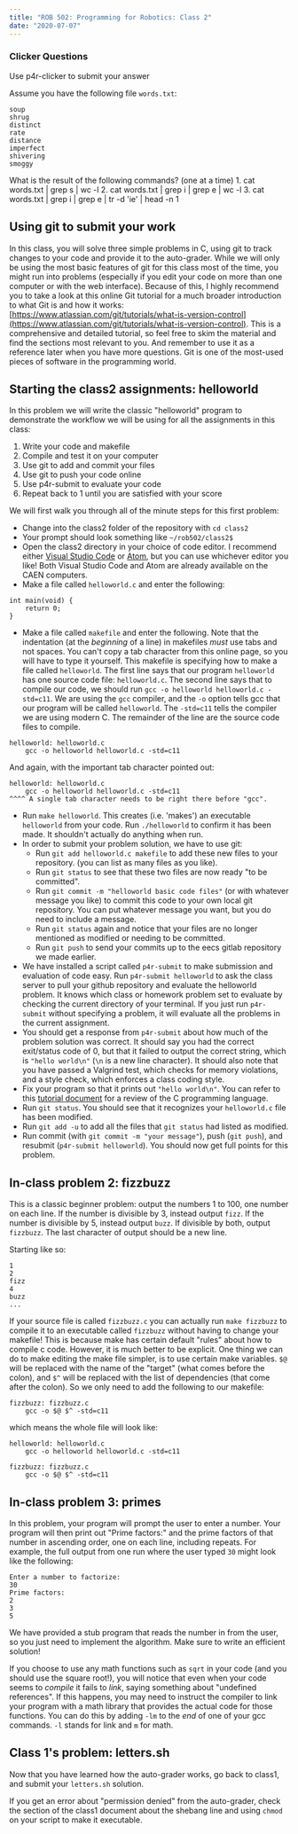 ```yaml
---
title: "ROB 502: Programming for Robotics: Class 2"
date: "2020-07-07"
---
```


### Clicker Questions

Use p4r-clicker to submit your answer

Assume you have the following file `words.txt`:

```
soup
shrug
distinct
rate
distance
imperfect
shivering
smoggy
```

What is the result of the following commands? (one at a time) 1. cat words.txt | grep s | wc -l 2. cat words.txt | grep i | grep e | wc -l 3. cat words.txt | grep i | grep e | tr -d 'ie' | head -n 1

## Using git to submit your work

In this class, you will solve three simple problems in C, using git to track changes to your code and provide it to the auto-grader. While we will only be using the most basic features of git for this class most of the time, you might run into problems (especially if you edit your code on more than one computer or with the web interface). Because of this, I highly recommend you to take a look at this online Git tutorial for a much broader introduction to what Git is and how it works: [https://www.atlassian.com/git/tutorials/what-is-version-control](https://www.atlassian.com/git/tutorials/what-is-version-control). This is a comprehensive and detailed tutorial, so feel free to skim the material and find the sections most relevant to you. And remember to use it as a reference later when you have more questions. Git is one of the most-used pieces of software in the programming world.

## Starting the class2 assignments: helloworld

In this problem we will write the classic "helloworld" program to demonstrate the workflow we will be using for all the assignments in this class:

1. Write your code and makefile
2. Compile and test it on your computer
3. Use git to add and commit your files
4. Use git to push your code online
5. Use p4r-submit to evaluate your code
6. Repeat back to 1 until you are satisfied with your score

We will first walk you through all of the minute steps for this first problem:

- Change into the class2 folder of the repository with `cd class2`
- Your prompt should look something like `~/rob502/class2$`
- Open the class2 directory in your choice of code editor. I recommend either [Visual Studio Code](https://code.visualstudio.com/) or [Atom](https://atom.io/), but you can use whichever editor you like! Both Visual Studio Code and Atom are already available on the CAEN computers.
- Make a file called `helloworld.c` and enter the following:

```
int main(void) {
    return 0;
}
```

- Make a file called `makefile` and enter the following. Note that the indentation (at the _beginning_ of a line) in makefiles _must_ use tabs and not spaces. You can't copy a tab character from this online page, so you will have to type it yourself. This makefile is specifying how to make a file called `helloworld`. The first line says that our program `helloworld` has one source code file: `helloworld.c`. The second line says that to compile our code, we should run `gcc -o helloworld helloworld.c -std=c11`. We are using the `gcc` compiler, and the `-o` option tells gcc that our program will be called `helloworld`. The `-std=c11` tells the compiler we are using modern C. The remainder of the line are the source code files to compile.

```
helloworld: helloworld.c
    gcc -o helloworld helloworld.c -std=c11
```

And again, with the important tab character pointed out:

```
helloworld: helloworld.c
    gcc -o helloworld helloworld.c -std=c11
^^^^ A single tab character needs to be right there before "gcc".
```

- Run `make helloworld`. This creates (i.e. 'makes') an executable `helloworld` from your code. Run `./helloworld` to confirm it has been made. It shouldn't actually do anything when run.
- In order to submit your problem solution, we have to use git:
    - Run `git add helloworld.c makefile` to add these new files to your repository. (you can list as many files as you like).
    - Run `git status` to see that these two files are now ready "to be committed".
    - Run `git commit -m "helloworld basic code files"` (or with whatever message you like) to commit this code to your own local git repository. You can put whatever message you want, but you do need to include a message.
    - Run `git status` again and notice that your files are no longer mentioned as modified or needing to be committed.
    - Run `git push` to send your commits up to the eecs gitlab repository we made earlier.
- We have installed a script called `p4r-submit` to make submission and evaluation of code easy. Run `p4r-submit helloworld` to ask the class server to pull your github repository and evaluate the helloworld problem. It knows which class or homework problem set to evaluate by checking the current directory of your terminal. If you just run `p4r-submit` without specifying a problem, it will evaluate all the problems in the current assignment.
- You should get a response from `p4r-submit` about how much of the problem solution was correct. It should say you had the correct exit/status code of 0, but that it failed to output the correct string, which is `"hello world\n"` (`\n` is a new line character). It should also note that you have passed a Valgrind test, which checks for memory violations, and a style check, which enforces a class coding style.
- Fix your program so that it prints out `"hello world\n"`. You can refer to this [tutorial document](/wp-content/uploads/sites/6/2019/07/c_review_notes.pdf) for a review of the C programming language.
- Run `git status`. You should see that it recognizes your `helloworld.c` file has been modified.
- Run `git add -u` to add all the files that `git status` had listed as modified.
- Run commit (with `git commit -m "your message"`), push (`git push`), and resubmit (`p4r-submit helloworld`). You should now get full points for this problem.

## In-class problem 2: fizzbuzz

This is a classic beginner problem: output the numbers 1 to 100, one number on each line. If the number is divisible by 3, instead output `fizz`. If the number is divisible by 5, instead output `buzz`. If divisible by both, output `fizzbuzz`. The last character of output should be a new line.

Starting like so:

```
1
2
fizz
4
buzz
...
```

If your source file is called `fizzbuzz.c` you can actually run `make fizzbuzz` to compile it to an executable called `fizzbuzz` without having to change your makefile! This is because make has certain default "rules" about how to compile c code. However, it is much better to be explicit. One thing we can do to make editing the make file simpler, is to use certain make variables. `$@` will be replaced with the name of the "target" (what comes before the colon), and `$^` will be replaced with the list of dependencies (that come after the colon). So we only need to add the following to our makefile:

```
fizzbuzz: fizzbuzz.c
    gcc -o $@ $^ -std=c11
```

which means the whole file will look like:

```
helloworld: helloworld.c
    gcc -o helloworld helloworld.c -std=c11

fizzbuzz: fizzbuzz.c
    gcc -o $@ $^ -std=c11
```

## In-class problem 3: primes

In this problem, your program will prompt the user to enter a number. Your program will then print out "Prime factors:" and the prime factors of that number in ascending order, one on each line, including repeats. For example, the full output from one run where the user typed `30` might look like the following:

```
Enter a number to factorize:
30
Prime factors:
2
3
5
```

We have provided a stub program that reads the number in from the user, so you just need to implement the algorithm. Make sure to write an efficient solution!

If you choose to use any math functions such as `sqrt` in your code (and you should use the square root!), you will notice that even when your code seems to _compile_ it fails to _link_, saying something about "undefined references". If this happens, you may need to instruct the compiler to link your program with a math library that provides the actual code for those functions. You can do this by adding `-lm` to the _end_ of one of your gcc commands. `-l` stands for link and `m` for math.

## Class 1's problem: letters.sh

Now that you have learned how the auto-grader works, go back to class1, and submit your `letters.sh` solution.

If you get an error about "permission denied" from the auto-grader, check the section of the class1 document about the shebang line and using `chmod` on your script to make it executable.
